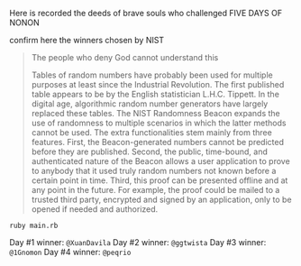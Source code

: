 Here is recorded the deeds of brave souls who challenged FIVE DAYS OF NONON

confirm here the winners chosen by NIST

> The people who deny God cannot understand this
>
> Tables of random numbers have probably been used for multiple purposes at least since the Industrial Revolution. 
> The first published table appears to be by the English statistician L.H.C. Tippett. In the digital age, algorithmic random number generators have largely replaced these tables. 
> The NIST Randomness Beacon expands the use of randomness to multiple scenarios in which the latter methods cannot be used. 
> The extra functionalities stem mainly from three features. First, the Beacon-generated numbers cannot be predicted before they are published. 
> Second, the public, time-bound, and authenticated nature of the Beacon allows a user application to prove to anybody that it used truly random numbers not known before a certain point in time. 
> Third, this proof can be presented offline and at any point in the future. 
> For example, the proof could be mailed to a trusted third party, encrypted and signed by an application, only to be opened if needed and authorized.

```ruby main.rb```

Day #1 winner: ```@XuanDavila```
Day #2 winner: ```@ggtwista```
Day #3 winner: ```@1Gnomon```
Day #4 winner: ```@peqrio```
